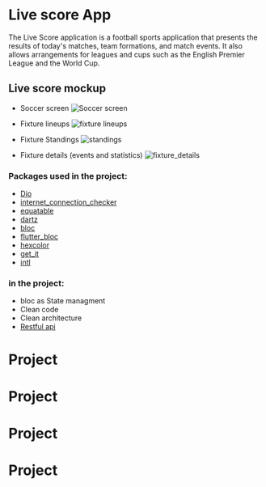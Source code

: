 # Live score App

The Live Score application is a football sports application that presents the results of today's matches, team formations, and match events. It also allows arrangements for leagues and cups such as the English Premier League and the World Cup.

## Live score mockup
- Soccer screen
![Soccer screen](https://user-images.githubusercontent.com/74488175/187052821-24662179-c54d-4606-8bcb-0e80124941d5.png)

- Fixture lineups
![fixture lineups](https://user-images.githubusercontent.com/74488175/187052851-f3a8e80f-7c24-41f0-9758-b8199a56788d.png)

- Fixture Standings
![standings](https://user-images.githubusercontent.com/74488175/187052856-c4392b06-4334-4cb3-b05a-c62bbe8b94ef.png)

- Fixture details (events and statistics)
![fixture_details](https://user-images.githubusercontent.com/74488175/187052862-316dfbc6-0f28-4fbc-b276-b950e5b43f10.png)


###  Packages used in the project:

- [Dio](https://pub.dev/packages/dio)
- [internet_connection_checker](https://pub.dev/packages/internet_connection_checker)
- [equatable](https://pub.dev/packages/equatable)
- [dartz](https://pub.dev/packages/dartz)
- [bloc](https://pub.dev/packages/bloc)
- [flutter_bloc](https://pub.dev/packages/flutter_bloc)
- [hexcolor](https://pub.dev/packages/hexcolor)
- [get_it](https://pub.dev/packages/get_it)
- [intl](https://pub.dev/packages/intl)

###  in the project:
- bloc as State managment
- Clean code
- Clean architecture
- [Restful api](https://www.api-football.com/documentation-v3)
# Project
# Project
# Project
# Project
